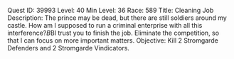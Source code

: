 Quest ID: 39993
Level: 40
Min Level: 36
Race: 589
Title: Cleaning Job
Description: The prince may be dead, but there are still soldiers around my castle. How am I supposed to run a criminal enterprise with all this interference?$B$BI trust you to finish the job. Eliminate the competition, so that I can focus on more important matters.
Objective: Kill 2 Stromgarde Defenders and 2 Stromgarde Vindicators.
